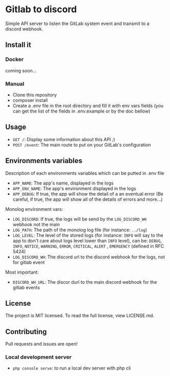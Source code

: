 # Gitlab to discord

Simple API server to listen the GitLab system event and transmit to a discord webhook.

## Install it

### Docker

coming soon...

### Manual

- Clone this repository
- composer install
- Create a .env file in the root directory and fill it with env vars fields (you can get the list of the fields in .env.example or by the doc bellow)

## Usage

- `GET /`: Display some information about this API ;)
- `POST /event`: The main route to put on your GitLab's configuration

## Environments variables

Description of each environments variables which can be putted in .env file

- `APP_NAME`: The app's name, displayed in the logs
- `APP_ENV_NAME`: The app's environment displayed in the logs
- `APP_DEBUG`: If true, the app will show the detail of a an eventual error (Be careful, if true, the app will show all of the details of errors and more...)

Monolog environment vars:

- `LOG_DISCORD`: If true, the logs will be send by the `LOG_DISCORD_WH` webhook not the main
- `LOG_PATH`: The path of the monolog log file (for instance: `../log`)
- `LOG_LEVEL`: The level of the stored logs (for instance: `INFO` will say to the app to don't care about logs level lower than `INFO` level), can be: `DEBUG`, `INFO`, `NOTICE`, `WARNING`, `ERROR`, `CRITICAL`, `ALERT` , `EMERGENCY` (defined in RFC 5424)
- `LOG_DISCORD_WH`: The discord url to the discord webhook for the logs, not for gitlab event

Most important:

- `DISCORD_WH_URL`: The discor durl to the main discord webhook for the gitlab events

## License

The project is MIT licensed. To read the full license, view LICENSE.md.

## Contributing

Pull requests and issues are open!

### Local development server

- `php console serve`: to run a local dev server with php cli
